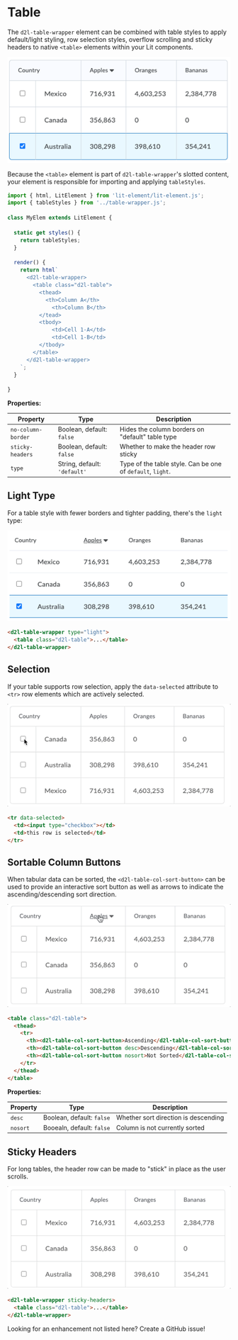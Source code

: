 # Table

The `d2l-table-wrapper` element can be combined with table styles to apply default/light styling, row selection styles, overflow scrolling and sticky headers to native `<table>` elements within your Lit components.

![table with default style](./screenshots/default.png?raw=true)

Because the `<table>` element is part of `d2l-table-wrapper`'s slotted content, your element is responsible for importing and applying `tableStyles`.

```javascript
import { html, LitElement } from 'lit-element/lit-element.js';
import { tableStyles } from '../table-wrapper.js';

class MyElem extends LitElement {

  static get styles() {
    return tableStyles;
  }

  render() {
    return html`
      <d2l-table-wrapper>
        <table class="d2l-table">
          <thead>
            <th>Column A</th>
              <th>Column B</th>
          </tead>
          <tbody>
              <td>Cell 1-A</td>
              <td>Cell 1-B</td>
          </tbody>
        </table>
      </d2l-table-wrapper>
    `;
  }

}
```

**Properties:**

| Property | Type | Description |
|--|--|--|
| `no-column-border` | Boolean, default: `false` | Hides the column borders on "default" table type |
| `sticky-headers` | Boolean, default: `false` | Whether to make the header row sticky |
| `type` | String, default: `'default'` | Type of the table style. Can be one of  `default`, `light`. |

## Light Type

For a table style with fewer borders and tighter padding, there's the `light` type:

![table with light style](./screenshots/light.png?raw=true)

```html
<d2l-table-wrapper type="light">
  <table class="d2l-table">...</table>
</d2l-table-wrapper>
```

## Selection

If your table supports row selection, apply the `data-selected` attribute to `<tr>` row elements which are actively selected.

![table with selection](./screenshots/selection.gif?raw=true)

```html
<tr data-selected>
  <td><input type="checkbox"></td>
  <td>this row is selected</td>
</tr>
```

## Sortable Column Buttons

When tabular data can be sorted, the `<d2l-table-col-sort-button>` can be used to provide an interactive sort button as well as arrows to indicate the ascending/descending sort direction.

![table with sorting](./screenshots/sorting.gif?raw=true)

```html
<table class="d2l-table">
  <thead>
    <tr>
      <th><d2l-table-col-sort-button>Ascending</d2l-table-col-sort-button></th>
      <th><d2l-table-col-sort-button desc>Descending</d2l-table-col-sort-button></th>
      <th><d2l-table-col-sort-button nosort>Not Sorted</d2l-table-col-sort-button></th>
    </tr>
  </thead>
</table>
```

**Properties:**

| Property | Type | Description |
|--|--|--|
| `desc` | Boolean, default: `false` | Whether sort direction is descending |
| `nosort` | Booealn, default: `false` | Column is not currently sorted |

## Sticky Headers

For long tables, the header row can be made to "stick" in place as the user scrolls.

![table with sticky headers](./screenshots/sticky.gif?raw=true)

```html
<d2l-table-wrapper sticky-headers>
  <table class="d2l-table">...</table>
</d2l-table-wrapper>
```

Looking for an enhancement not listed here? Create a GitHub issue!
